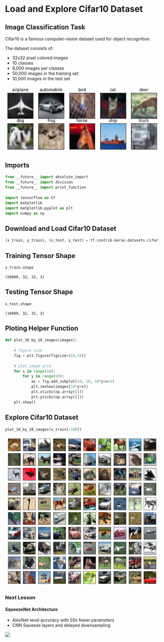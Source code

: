 # Load and Explore Cifar10 Dataset

## Image Classification Task

Cifar10 is a famous computer-vision dataset used for object recognition.

The dataset consists of:

* 32x32 pixel colored images
* 10 classes
* 6,000 images per classes
* 50,000 images in the training set
* 10,000 images in the test set

![](../../../../.gitbook/assets/cifar10.png)

## Imports

```python
from __future__ import absolute_import
from __future__ import division
from __future__ import print_function

import tensorflow as tf
import matplotlib
import matplotlib.pyplot as plt
import numpy as np
```

## Download and Load Cifar10 Dataset

```python
(x_train, y_train), (x_test, y_test) = tf.contrib.keras.datasets.cifar10.load_data()
```

## Training Tensor Shape

```python
x_train.shape
```

```text
(50000, 32, 32, 3)
```

## Testing Tensor Shape

```python
x_test.shape
```

```text
(10000, 32, 32, 3)
```

## Ploting Helper Function

```python
def plot_10_by_10_images(images):

    # figure size
    fig = plt.figure(figsize=(10,10))

    # plot image grid
    for x in range(10):
        for y in range(10):
            ax = fig.add_subplot(10, 10, 10*y+x+1)
            plt.imshow(images[10*y+x])
            plt.xticks(np.array([]))
            plt.yticks(np.array([]))
    plt.show()
```

## Explore Cifar10 Dataset

```python
plot_10_by_10_images(x_train[:100])
```

![](../../../../.gitbook/assets/output_13_0%20%281%29.png)

### Next Lesson

#### SqueezeNet Architecture

* AlexNet-level accuracy with 50x fewer parameters
* CNN Squeeze layers and delayed downsampling

![](../../images/divider.png)

